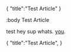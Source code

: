 {
	"title":"Test Article"
}

:body
Test Article

test hey sup whats. [you](localhost).

{	"title":"Test Article",	}